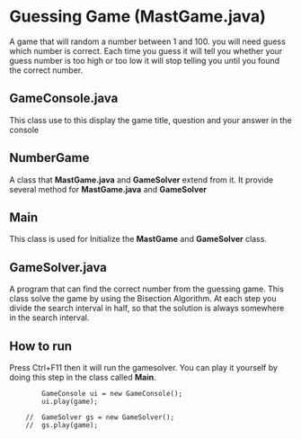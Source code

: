     
# Guessing Game (MastGame.java)
A game that will random a number between 1 and 100. you will need guess which number is correct. Each time you guess it will tell you whether your guess number is too high or too low it will stop telling you until you found the correct number.


## GameConsole.java
This class use to this display the game title, question and your answer in the console

## NumberGame
A class that **MastGame.java** and **GameSolver** extend from it. It provide several method for  **MastGame.java** and 
**GameSolver**
## Main
This class is used for Initialize the **MastGame** and **GameSolver** class.
## GameSolver.java
A program that can find the correct number from the guessing game. This class solve the game by using the Bisection Algorithm. At each step you divide the search interval in half, so that the solution is always somewhere in the search interval.
    
## How to run
Press Ctrl+F11  then it will run the gamesolver. You can play it yourself by doing this step in the class called **Main**.

    
    		GameConsole ui = new GameConsole();
    		ui.play(game);
    		
        //	GameSolver gs = new GameSolver();
        //	gs.play(game);

    